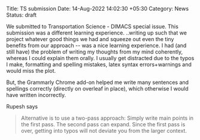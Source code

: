 Title: TS submission
Date: 14-Aug-2022 14:02:30 +05:30
Category: News
Status: draft


We submitted to Transportation Science -  DIMACS special issue.
This submission was a different learning experience. ..writing up such that we project whatever good 
things we had and squeeze out even the tiny benefits from our approach 
-- was a nice learning experience. 
I had (and still have) the problem of writing my thoughts from my mind 
coherently, whereas I could explain them orally. I usually get 
distracted due to the typos I make, formatting and spelling mistakes, 
latex syntax errors+warnings and would miss the plot.

But, the Grammarly Chrome add-on helped me write many sentences and 
spellings correctly (directly on overleaf in place), which otherwise 
I would have written incorrectly. 

Rupesh says
> Alternative is to use a two-pass approach: Simply write main points in the first pass. The second pass can expand. Since the first pass is over, getting into typos will not deviate you from the larger context.
